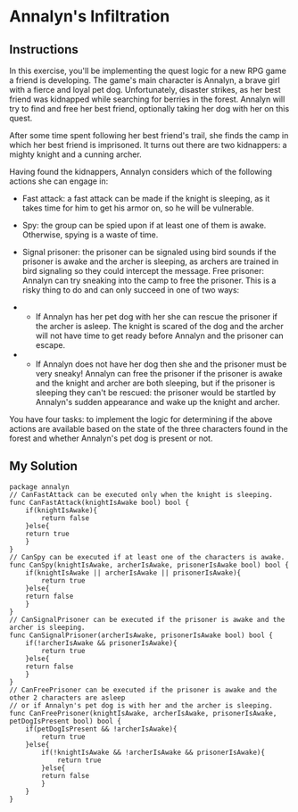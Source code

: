 # Annalyn's Infiltration
## Instructions
In this exercise, you'll be implementing the quest logic for a new RPG game a friend is developing. The game's main character is Annalyn, a brave girl with a fierce and loyal pet dog. Unfortunately, disaster strikes, as her best friend was kidnapped while searching for berries in the forest. Annalyn will try to find and free her best friend, optionally taking her dog with her on this quest.

After some time spent following her best friend's trail, she finds the camp in which her best friend is imprisoned. It turns out there are two kidnappers: a mighty knight and a cunning archer.

Having found the kidnappers, Annalyn considers which of the following actions she can engage in:

- Fast attack: a fast attack can be made if the knight is sleeping, as it takes time for him to get his armor on, so he will be vulnerable.

- Spy: the group can be spied upon if at least one of them is awake. Otherwise, spying is a waste of time.

- Signal prisoner: the prisoner can be signaled using bird sounds if the prisoner is awake and the archer is sleeping, as archers are trained in bird signaling so they could intercept the message.
Free prisoner: Annalyn can try sneaking into the camp to free the prisoner. This is a risky thing to do and can only succeed in one of two ways:
- - If Annalyn has her pet dog with her she can rescue the prisoner if the archer is asleep. The knight is scared of the dog and the archer will not have time to get ready before Annalyn and the prisoner can escape.

- - If Annalyn does not have her dog then she and the prisoner must be very sneaky! Annalyn can free the prisoner if the prisoner is awake and the knight and archer are both sleeping, but if the prisoner is sleeping they can't be rescued: the prisoner would be startled by Annalyn's sudden appearance and wake up the knight and archer.

You have four tasks: to implement the logic for determining if the above actions are available based on the state of the three characters found in the forest and whether Annalyn's pet dog is present or not.

## My Solution

````
package annalyn
// CanFastAttack can be executed only when the knight is sleeping.
func CanFastAttack(knightIsAwake bool) bool {
    if(knightIsAwake){
        return false
    }else{
    return true
    }
}
// CanSpy can be executed if at least one of the characters is awake.
func CanSpy(knightIsAwake, archerIsAwake, prisonerIsAwake bool) bool {
	if(knightIsAwake || archerIsAwake || prisonerIsAwake){
        return true
    }else{
    return false
    }
}
// CanSignalPrisoner can be executed if the prisoner is awake and the archer is sleeping.
func CanSignalPrisoner(archerIsAwake, prisonerIsAwake bool) bool {
	if(!archerIsAwake && prisonerIsAwake){
        return true
    }else{
    return false
    }
}
// CanFreePrisoner can be executed if the prisoner is awake and the other 2 characters are asleep
// or if Annalyn's pet dog is with her and the archer is sleeping.
func CanFreePrisoner(knightIsAwake, archerIsAwake, prisonerIsAwake, petDogIsPresent bool) bool {
	if(petDogIsPresent && !archerIsAwake){
        return true
    }else{
    	if(!knightIsAwake && !archerIsAwake && prisonerIsAwake){
            return true
        }else{
        return false
        }
    }
}
